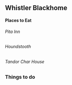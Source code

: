 ## Whistler Blackhome

#### Places to Eat
###### Pita Inn
###### Houndstooth
###### Tandor Char House

### Things to do
